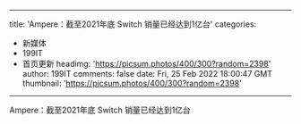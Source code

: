 
---
title: 'Ampere：截至2021年底 Switch 销量已经达到1亿台'
categories: 
 - 新媒体
 - 199IT
 - 首页更新
headimg: 'https://picsum.photos/400/300?random=2398'
author: 199IT
comments: false
date: Fri, 25 Feb 2022 18:00:47 GMT
thumbnail: 'https://picsum.photos/400/300?random=2398'
---

<div>   
Ampere：截至2021年底 Switch 销量已经达到1亿台  
</div>
            